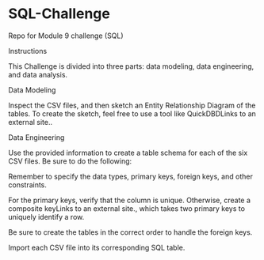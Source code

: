 # SQL-Challenge


Repo for Module 9 challenge (SQL)


Instructions


This Challenge is divided into three parts: data modeling, data engineering, and data analysis.

Data Modeling


Inspect the CSV files, and then sketch an Entity Relationship Diagram of the tables. To create the sketch, feel free to use a tool like QuickDBDLinks to an external site..

Data Engineering


Use the provided information to create a table schema for each of the six CSV files. Be sure to do the following:

Remember to specify the data types, primary keys, foreign keys, and other constraints.

For the primary keys, verify that the column is unique. Otherwise, create a composite keyLinks to an external site., which takes two primary keys to uniquely identify a row.

Be sure to create the tables in the correct order to handle the foreign keys.


Import each CSV file into its corresponding SQL table.

